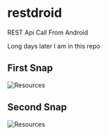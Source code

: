 # restdroid
REST Api Call From Android

Long days later I am in this repo

## First Snap

![Resources](https://github.com/javagrails/restdroid/blob/master/docs/pict01.png)


## Second Snap

![Resources](https://github.com/javagrails/restdroid/blob/master/docs/pict02.png)

